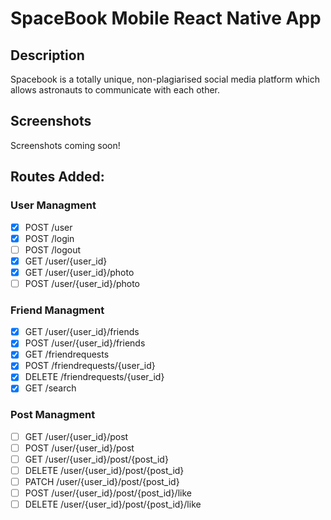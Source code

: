# SpaceBook Mobile React Native App

## Description
Spacebook is a totally unique, non-plagiarised social media platform which allows astronauts to communicate with each other.

## Screenshots
Screenshots coming soon!

## Routes Added:

### User Managment
- [x] POST /user
- [x] POST /login
- [ ] POST /logout
- [x] GET /user/{user_id}
- [x] GET /user/{user_id}/photo
- [ ] POST /user/{user_id}/photo

### Friend Managment
- [x] GET /user/{user_id}/friends
- [x] POST /user/{user_id}/friends
- [x] GET /friendrequests
- [x] POST /friendrequests/{user_id}
- [x] DELETE /friendrequests/{user_id}
- [x] GET /search

### Post Managment
- [ ] GET /user/{user_id}/post
- [ ] POST /user/{user_id}/post
- [ ] GET /user/{user_id}/post/{post_id}
- [ ] DELETE /user/{user_id}/post/{post_id}
- [ ] PATCH /user/{user_id}/post/{post_id}
- [ ] POST /user/{user_id}/post/{post_id}/like
- [ ] DELETE /user/{user_id}/post/{post_id}/like